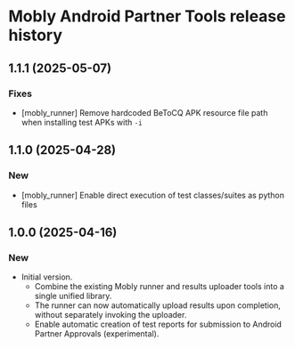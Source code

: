 # Mobly Android Partner Tools release history

## 1.1.1 (2025-05-07)

### Fixes
* [mobly_runner] Remove hardcoded BeToCQ APK resource file path when installing
  test APKs with `-i`


## 1.1.0 (2025-04-28)

### New
* [mobly_runner] Enable direct execution of test classes/suites as python files


## 1.0.0 (2025-04-16)

### New
* Initial version. 
  * Combine the existing Mobly runner and results uploader tools into a single
    unified library.
  * The runner can now automatically upload results upon completion, without
    separately invoking the uploader.
  * Enable automatic creation of test reports for submission to Android Partner
    Approvals (experimental).
